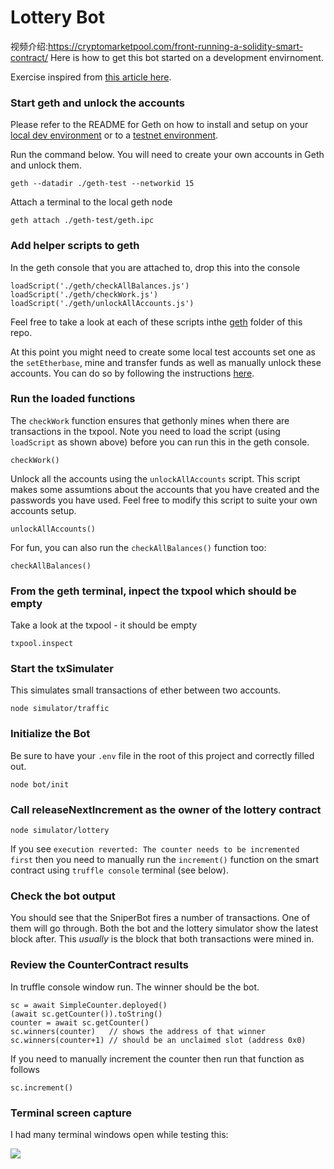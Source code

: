 # Lottery Bot
视频介绍:https://cryptomarketpool.com/front-running-a-solidity-smart-contract/
Here is how to get this bot started on a development envirnoment.

Exercise inspired from [this article here](https://medium.com/@amanusk/the-fastest-draw-on-the-blockchain-bzrx-example-6bd19fabdbe1).

### Start geth and unlock the accounts

Please refer to the README for Geth on how to install and setup on your [local dev environment](./geth/dev/README.md) or to a [testnet environment](./geth/ropsten/README.md).

Run the command below. You will need to create your own accounts in Geth and unlock them.

```
geth --datadir ./geth-test --networkid 15
```

Attach a terminal to the local geth node

```
geth attach ./geth-test/geth.ipc
```

### Add helper scripts to geth

In the geth console that you are attached to, drop this into the console

```
loadScript('./geth/checkAllBalances.js')
loadScript('./geth/checkWork.js')
loadScript('./geth/unlockAllAccounts.js')
```

Feel free to take a look at each of these scripts inthe [geth](./geth) folder of this repo.

At this point you might need to create some local test accounts set one as the `setEtherbase`, mine and transfer funds as well as manually unlock these accounts. You can do so by following the instructions [here](geth/dev/README.md).

### Run the loaded functions

The `checkWork` function ensures that gethonly mines when there are transactions in the txpool. Note you need to load the script (using `loadScript` as shown above) before you can run this in the geth console.

```
checkWork()
```

Unlock all the accounts using the `unlockAllAccounts` script. This script makes some assumtions about the accounts that you have created and the passwords you have used. Feel free to modify this script to suite your own accounts setup.

```
unlockAllAccounts()
```

For fun, you can also run the `checkAllBalances()` function too:

```
checkAllBalances()
```

### From the geth terminal, inpect the txpool which should be empty

Take a look at the txpool - it should be empty

```
txpool.inspect
```

### Start the txSimulater

This simulates small transactions of ether between two accounts.

```
node simulator/traffic
```

### Initialize the Bot

Be sure to have your `.env` file in the root of this project and correctly filled out.

```
node bot/init
```

### Call releaseNextIncrement as the owner of the lottery contract

```
node simulator/lottery
```

If you see `execution reverted: The counter needs to be incremented first` then you need to manually run the `increment()` function on the smart contract using `truffle console` terminal (see below).

### Check the bot output

You should see that the SniperBot fires a number of transactions. One of them will go through. Both the bot and the lottery simulator show the latest block after. This *usually* is the block that both transactions were mined in.

### Review the CounterContract results

In truffle console window run. The winner should be the bot.

```
sc = await SimpleCounter.deployed()
(await sc.getCounter()).toString()
counter = await sc.getCounter()
sc.winners(counter)   // shows the address of that winner
sc.winners(counter+1) // should be an unclaimed slot (address 0x0)
```

If you need to manually increment the counter then run that function as follows

```
sc.increment()
```

### Terminal screen capture

I had many terminal windows open while testing this:

<img src='img/bot-terminal-madness.png' ></img>
